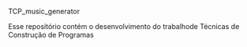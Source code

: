 TCP_music_generator


Esse reposítório contém o desenvolvimento do trabalhode Técnicas de Construção de Programas
